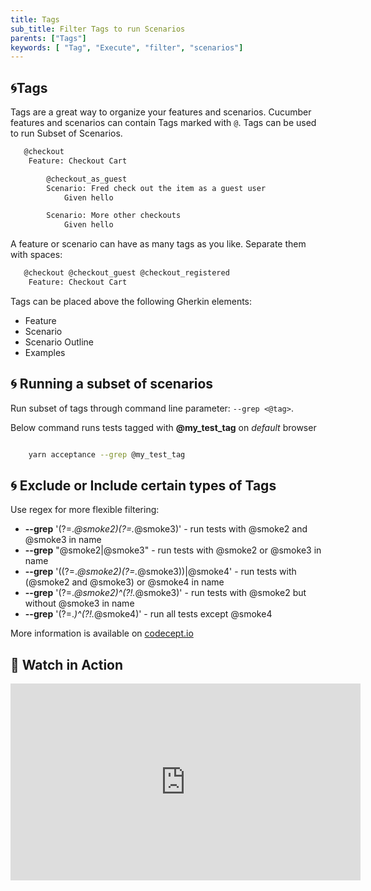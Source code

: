 ```yaml
---
title: Tags
sub_title: Filter Tags to run Scenarios
parents: ["Tags"]
keywords: [ "Tag", "Execute", "filter", "scenarios"]
---
```


## 🌀Tags

Tags are a great way to organize your features and scenarios. Cucumber features and scenarios can contain Tags marked with `@`. Tags can be used to run Subset of Scenarios.

```bash
   @checkout
    Feature: Checkout Cart

        @checkout_as_guest
        Scenario: Fred check out the item as a guest user
            Given hello

        Scenario: More other checkouts
            Given hello
```

A feature or scenario can have as many tags as you like. Separate them with spaces:

```bash
   @checkout @checkout_guest @checkout_registered
    Feature: Checkout Cart
```

Tags can be placed above the following Gherkin elements:

* Feature
* Scenario
* Scenario Outline
* Examples

## 🌀 Running a subset of scenarios

Run subset of tags through command line parameter: `--grep <@tag>`. 

Below command runs tests tagged with **@my\_test\_tag** on _default_ browser

```bash

    yarn acceptance --grep @my_test_tag

```

## 🌀 Exclude or Include certain types of Tags

Use regex for more flexible filtering:

* **\--grep** '(?=.*@smoke2)(?=.*@smoke3)' - run tests with @smoke2 and @smoke3 in name
* **\--grep** "\@smoke2|\@smoke3" - run tests with @smoke2 or @smoke3 in name
* **\--grep** '((?=.*@smoke2)(?=.*@smoke3))|@smoke4' - run tests with (@smoke2 and @smoke3) or @smoke4 in name
* **\--grep** '(?=.*@smoke2)^(?!.*@smoke3)' - run tests with @smoke2 but without @smoke3 in name
* **\--grep** '(?=.*)^(?!.*@smoke4)' - run all tests except @smoke4

More information is available on [codecept.io](https://codecept.io/bdd/#tags)

## 🎥 Watch in Action

<iframe width="560" height="315" src="https://www.youtube.com/embed/udp_ZYT4imM" frameborder="0" allow="accelerometer; autoplay; encrypted-media; gyroscope; picture-in-picture" allowfullscreen></iframe>
